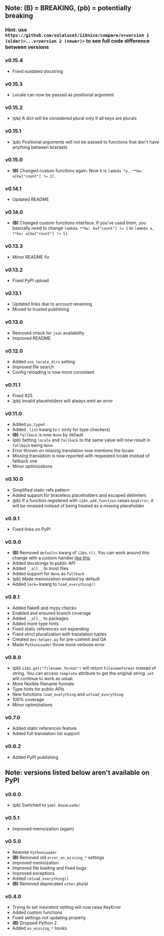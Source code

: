 ## Note: **(B)** = BREAKING, (pb) = potentially breaking

### Hint: use `https://github.com/solaluset/i18nice/compare/v<version 1 (older)>...v<version 2 (newer)>` to see full code difference between versions

### v0.15.4
- Fixed outdated docstring

### v0.15.3
- Locale can now be passed as positional argument

### v0.15.2
- (pb) A dict will be considered plural only if all keys are plurals

### v0.15.1
- (pb) Positional arguments will not be passed to functions that don't have anything between brackets

### v0.15.0
- **(B)** Changed custom functions again. Now it is `lambda *a, **kw: a[kw["count"] != 1]`.

### v0.14.1
- Updated README

### v0.14.0
- **(B)** Changed custom functions interface. If you've used them, you basically need to change `lambda **kw: kw["count"] != 1` to `lambda a, **kw: a[kw["count"] != 1]`.

### v0.13.3
- Minor README fix

### v0.13.2
- Fixed PyPI upload

### v0.13.1
- Updated links due to account renaming
- Moved to trusted publishing

### v0.13.0
- Removed check for `json` availability
- Improved README

### v0.12.0
- Added `use_locale_dirs` setting
- Improved file search
- Config reloading is now more consistent

### v0.11.1
- Fixed #25
- (pb) Invalid placeholders will always emit an error

### v0.11.0
- Added `py.typed`
- Added `_list` kwarg to `t` (only for type checkers)
- **(B)** `fallback` is now `None` by default
- (pb) Setting `locale` and `fallback` to the same value will now result in `fallback` being `None`
- Error thrown on missing translation now mentions the locale
- Missing translation is now reported with requested locale instead of fallback one
- Minor optimizations

### v0.10.0
- Simplified static refs pattern
- Added support for braceless placeholders and escaped delimiters
- (pb) If a function registered with `i18n.add_function` raises `KeyError`, it will be reraised instead of being treated as a missing placeholder

### v0.9.1
- Fixed links on PyPI

### v0.9.0
- **(B)** Removed `default=` kwarg of `i18n.t()`. You can work around this change with a custom handler [like this](https://github.com/solaluset/i18nice/blob/01ed6bcd2234998b411f07c92c31639e719dbabb/i18n/tests/translation_tests.py#L147)
- Added docstrings to public API
- Added `__all__` to most files
- Added support for `None` as `fallback`
- (pb) Made memoization enabled by default
- Added `lock=` kwarg to `load_everything()`

### v0.8.1
- Added flake8 and mypy checks
- Enabled and ensured branch coverage
- Added `__all__` to packages
- Added more type hints
- Fixed static references not expanding
- Fixed strict pluralization with translation tuples
- Created `dev-helper.py` for pre-commit and GA
- Made `PythonLoader` throw more verbose error

### v0.8.0
- (pb) `i18n.get("filename_format")` will return `FilenameFormat` instead of string. You can access `template` attribute to get the original string. `set` will continue to work as usual.
- More flexible filename formats
- Type hints for public APIs
- New functions `load_everything` and `unload_everything`
- 100% coverage
- Minor optimizations

### v0.7.0
- Added static references feature
- Added full translation list support

### v0.6.2
- Added PyPI publishing

## Note: versions listed below aren't available on PyPI

### v0.6.0
- (pb) Switched to `yaml.BaseLoader`

### v0.5.1
- Improved memoization (again)

### v0.5.0
- Rewrote `PythonLoader`
- **(B)** Removed old `error_on_missing_*` settings
- Improved memoization
- Improved file loading and fixed bugs
- Improved exceptions
- Added `reload_everything()`
- **(B)** Removed deprecated `other` plural

### v0.4.0
- Trying to set inexistent setting will now raise KeyError
- Added custom functions
- Fixed settings not updating properly
- **(B)** Dropped Python 2
- Added `on_missing_*` hooks
